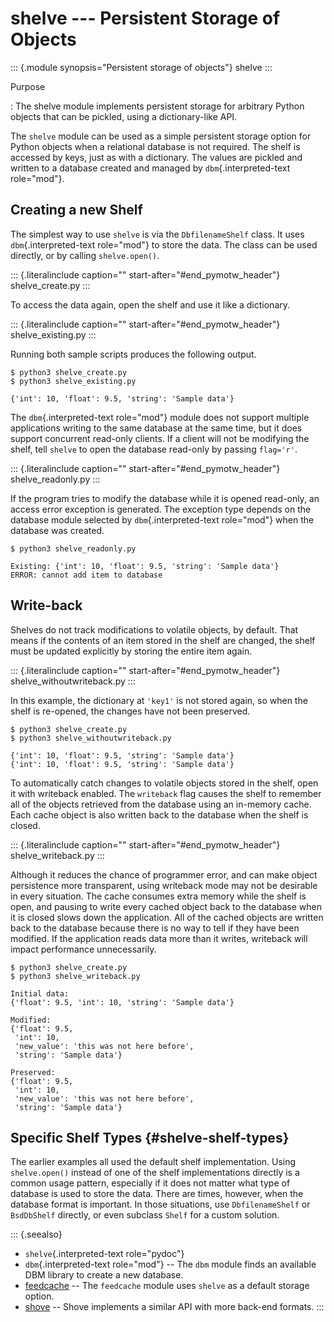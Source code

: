 shelve \-\-- Persistent Storage of Objects
==========================================

::: {.module synopsis="Persistent storage of objects"}
shelve
:::

Purpose

:   The shelve module implements persistent storage for arbitrary Python
    objects that can be pickled, using a dictionary-like API.

The `shelve` module can be used as a simple persistent storage option
for Python objects when a relational database is not required. The shelf
is accessed by keys, just as with a dictionary. The values are pickled
and written to a database created and managed by `dbm`{.interpreted-text
role="mod"}.

Creating a new Shelf
--------------------

The simplest way to use `shelve` is via the `DbfilenameShelf` class. It
uses `dbm`{.interpreted-text role="mod"} to store the data. The class
can be used directly, or by calling `shelve.open()`.

::: {.literalinclude caption="" start-after="#end_pymotw_header"}
shelve\_create.py
:::

To access the data again, open the shelf and use it like a dictionary.

::: {.literalinclude caption="" start-after="#end_pymotw_header"}
shelve\_existing.py
:::

Running both sample scripts produces the following output.

``` {.sourceCode .none}
$ python3 shelve_create.py
$ python3 shelve_existing.py

{'int': 10, 'float': 9.5, 'string': 'Sample data'}
```

The `dbm`{.interpreted-text role="mod"} module does not support multiple
applications writing to the same database at the same time, but it does
support concurrent read-only clients. If a client will not be modifying
the shelf, tell `shelve` to open the database read-only by passing
`flag='r'`.

::: {.literalinclude caption="" start-after="#end_pymotw_header"}
shelve\_readonly.py
:::

If the program tries to modify the database while it is opened
read-only, an access error exception is generated. The exception type
depends on the database module selected by `dbm`{.interpreted-text
role="mod"} when the database was created.

``` {.sourceCode .none}
$ python3 shelve_readonly.py

Existing: {'int': 10, 'float': 9.5, 'string': 'Sample data'}
ERROR: cannot add item to database
```

Write-back
----------

Shelves do not track modifications to volatile objects, by default. That
means if the contents of an item stored in the shelf are changed, the
shelf must be updated explicitly by storing the entire item again.

::: {.literalinclude caption="" start-after="#end_pymotw_header"}
shelve\_withoutwriteback.py
:::

In this example, the dictionary at `'key1'` is not stored again, so when
the shelf is re-opened, the changes have not been preserved.

``` {.sourceCode .none}
$ python3 shelve_create.py
$ python3 shelve_withoutwriteback.py

{'int': 10, 'float': 9.5, 'string': 'Sample data'}
{'int': 10, 'float': 9.5, 'string': 'Sample data'}
```

To automatically catch changes to volatile objects stored in the shelf,
open it with writeback enabled. The `writeback` flag causes the shelf to
remember all of the objects retrieved from the database using an
in-memory cache. Each cache object is also written back to the database
when the shelf is closed.

::: {.literalinclude caption="" start-after="#end_pymotw_header"}
shelve\_writeback.py
:::

Although it reduces the chance of programmer error, and can make object
persistence more transparent, using writeback mode may not be desirable
in every situation. The cache consumes extra memory while the shelf is
open, and pausing to write every cached object back to the database when
it is closed slows down the application. All of the cached objects are
written back to the database because there is no way to tell if they
have been modified. If the application reads data more than it writes,
writeback will impact performance unnecessarily.

``` {.sourceCode .none}
$ python3 shelve_create.py
$ python3 shelve_writeback.py

Initial data:
{'float': 9.5, 'int': 10, 'string': 'Sample data'}

Modified:
{'float': 9.5,
 'int': 10,
 'new_value': 'this was not here before',
 'string': 'Sample data'}

Preserved:
{'float': 9.5,
 'int': 10,
 'new_value': 'this was not here before',
 'string': 'Sample data'}
```

Specific Shelf Types {#shelve-shelf-types}
--------------------

The earlier examples all used the default shelf implementation. Using
`shelve.open()` instead of one of the shelf implementations directly is
a common usage pattern, especially if it does not matter what type of
database is used to store the data. There are times, however, when the
database format is important. In those situations, use `DbfilenameShelf`
or `BsdDbShelf` directly, or even subclass `Shelf` for a custom
solution.

::: {.seealso}
-   `shelve`{.interpreted-text role="pydoc"}
-   `dbm`{.interpreted-text role="mod"} \-- The `dbm` module finds an
    available DBM library to create a new database.
-   [feedcache](https://bitbucket.org/dhellmann/feedcache) \-- The
    `feedcache` module uses `shelve` as a default storage option.
-   [shove](http://pypi.python.org/pypi/shove/) \-- Shove implements a
    similar API with more back-end formats.
:::
